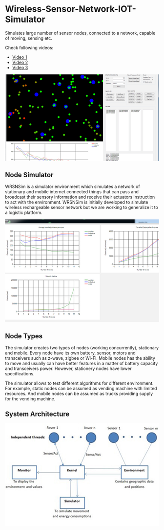 # Wireless-Sensor-Network-IOT-Simulator
Simulates large number of sensor nodes, connected to a network, capable of moving, sensing etc.

Check following videos:
* [Video 1](https://www.youtube.com/watch?v=3kSEdBrZcMw)
* [Video 2](https://www.youtube.com/watch?v=fuGOqhb46Kw)
* [Video 3](https://www.youtube.com/watch?v=VclimiyCuks)

![image1](https://github.com/alikhorsandian/Wireless-Sensor-Network-IOT-Simulator/blob/master/doc/images/background.jpg)

## Node Simulator
WRSNSim is a simulator environment which simulates a network of stationary and mobile internet connected things that can pass and broadcast their sensory information and receive their actuators instruction to act with the environment. WRSNSim is initially developed to simulate wireless rechargeable sensor network but we are working to generalize it to a logistic platform.

![image2](https://github.com/alikhorsandian/Wireless-Sensor-Network-IOT-Simulator/blob/master/doc/images/result1.jpg)

## Node Types
The simulator creates two types of nodes (working concurrently), stationary and mobile. Every node have its own battery, sensor, motors and transceivers such as z-wave, zigbee or Wi-Fi. Mobile nodes has the ability to move and usually can have better features in a matter of battery capacity and transceivers power. However, stationery nodes have lower specifications. 

The simulator allows to test different algorithms for different environment. For example, static nodes can be assumed as vending machine with limited resources. And mobile nodes can be assumed as trucks providing supply for the vending machine.

## System Architecture
![image 3](https://github.com/alikhorsandian/Wireless-Sensor-Network-IOT-Simulator/blob/master/doc/images/architecture.jpg)


